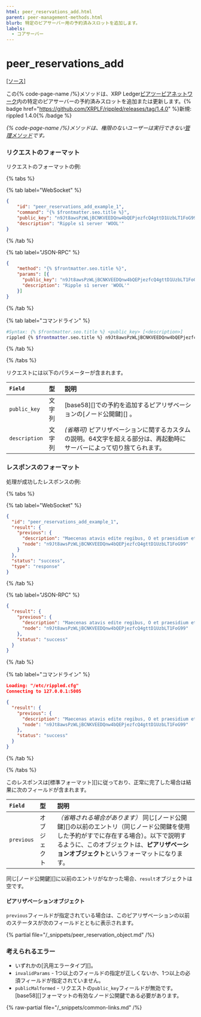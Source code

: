 ```yaml
---
html: peer_reservations_add.html
parent: peer-management-methods.html
blurb: 特定のピアサーバー用の予約済みスロットを追加します。
labels:
  - コアサーバー
---
```

# peer_reservations_add
[[ソース]](https://github.com/XRPLF/rippled/blob/4a1148eb2849513dd1e7ae080288fd47ab57a376/src/ripple/rpc/handlers/Reservations.cpp#L36 "Source")

この{% code-page-name /%}メソッドは、XRP Ledger[ピアツーピアネットワーク](../../../../concepts/networks-and-servers/peer-protocol.md)内の特定のピアサーバーの予約済みスロットを追加または更新します。{% badge href="https://github.com/XRPLF/rippled/releases/tag/1.4.0" %}新規: rippled 1.4.0{% /badge %}

_{% code-page-name /%}メソッドは、権限のないユーザーは実行できない[管理メソッド](../index.md)です。_


### リクエストのフォーマット

リクエストのフォーマットの例:

{% tabs %}

{% tab label="WebSocket" %}
```json
{
    "id": "peer_reservations_add_example_1",
    "command": "{% $frontmatter.seo.title %}",
    "public_key": "n9Jt8awsPzWLjBCNKVEEDQnw4bQEPjezfcQ4gttD1UzbLT1FoG99",
    "description": "Ripple s1 server 'WOOL'"
}
```
{% /tab %}

{% tab label="JSON-RPC" %}
```json
{
    "method": "{% $frontmatter.seo.title %}",
    "params": [{
      "public_key": "n9Jt8awsPzWLjBCNKVEEDQnw4bQEPjezfcQ4gttD1UzbLT1FoG99",
      "description": "Ripple s1 server 'WOOL'"
    }]
}
```
{% /tab %}

{% tab label="コマンドライン" %}
```sh
#Syntax: {% $frontmatter.seo.title %} <public_key> [<description>]
rippled {% $frontmatter.seo.title %} n9Jt8awsPzWLjBCNKVEEDQnw4bQEPjezfcQ4gttD1UzbLT1FoG99 "Ripple s1 server 'WOOL'"
```
{% /tab %}

{% /tabs %}

リクエストには以下のパラメーターが含まれます。

| `Field`       | 型     | 説明                                                |
|:--------------|:-------|:----------------------------------------------------|
| `public_key` | 文字列 | [base58][]での予約を追加するピアリザベーションの[ノード公開鍵][] 。 |
| `description` | 文字列 | _(省略可)_ ピアリザベーションに関するカスタムの説明。64文字を超える部分は、再起動時にサーバーによって切り捨てられます。 |



### レスポンスのフォーマット

処理が成功したレスポンスの例:

{% tabs %}

{% tab label="WebSocket" %}
```json
{
  "id": "peer_reservations_add_example_1",
  "result": {
    "previous": {
      "description": "Maecenas atavis edite regibus, O et praesidium et dulce decus meum, Sunt quos curriculo pulverem Olympicum Collegisse iuvat metaque fervidis Evitata rotis palmaque nobilis Terrarum dominos evehit ad deos; Hunc, si mobilium turba Quiritium Certat tergeminis tollere honoribus; Illum, si proprio condidit horreo, Quidquid de Libycis verritur areis.",
      "node": "n9Jt8awsPzWLjBCNKVEEDQnw4bQEPjezfcQ4gttD1UzbLT1FoG99"
    }
  },
  "status": "success",
  "type": "response"
}
```
{% /tab %}

{% tab label="JSON-RPC" %}
```json
{
  "result": {
    "previous": {
      "description": "Maecenas atavis edite regibus, O et praesidium et dulce decus meum, Sunt quos curriculo pulverem Olympicum Collegisse iuvat metaque fervidis Evitata rotis palmaque nobilis Terrarum dominos evehit ad deos; Hunc, si mobilium turba Quiritium Certat tergeminis tollere honoribus; Illum, si proprio condidit horreo, Quidquid de Libycis verritur areis.",
      "node": "n9Jt8awsPzWLjBCNKVEEDQnw4bQEPjezfcQ4gttD1UzbLT1FoG99"
    },
    "status": "success"
  }
}
```
{% /tab %}

{% tab label="コマンドライン" %}
```json
Loading: "/etc/rippled.cfg"
Connecting to 127.0.0.1:5005

{
  "result": {
    "previous": {
      "description": "Maecenas atavis edite regibus, O et praesidium et dulce decus meum, Sunt quos curriculo pulverem Olympicum Collegisse iuvat metaque fervidis Evitata rotis palmaque nobilis Terrarum dominos evehit ad deos; Hunc, si mobilium turba Quiritium Certat tergeminis tollere honoribus; Illum, si proprio condidit horreo, Quidquid de Libycis verritur areis.",
      "node": "n9Jt8awsPzWLjBCNKVEEDQnw4bQEPjezfcQ4gttD1UzbLT1FoG99"
    },
    "status": "success"
  }
}
```
{% /tab %}

{% /tabs %}

このレスポンスは[標準フォーマット][]に従っており、正常に完了した場合は結果に次のフィールドが含まれます。

| `Field`    | 型     | 説明                                                   |
|:-----------|:-------|:-------------------------------------------------------|
| `previous` | オブジェクト | _（省略される場合があります）_ 同じ[ノード公開鍵][]の以前のエントリ（同じノード公開鍵を使用した予約がすでに存在する場合）。以下で説明するように、このオブジェクトは、**ピアリザベーションオブジェクト**というフォーマットになります。 |

同じ[ノード公開鍵][]に以前のエントリがなかった場合、`result`オブジェクトは空です。

#### ピアリザベーションオブジェクト

`previous`フィールドが指定されている場合は、このピアリザベーションの以前のステータスが次のフィールドとともに表示されます。

{% partial file="/_snippets/peer_reservation_object.md" /%}



### 考えられるエラー

- いずれかの[汎用エラータイプ][]。
- `invalidParams` - 1つ以上のフィールドの指定が正しくないか、1つ以上の必須フィールドが指定されていません。
- `publicMalformed` - リクエストの`public_key`フィールドが無効です。[base58][]フォーマットの有効なノード公開鍵である必要があります。

{% raw-partial file="/_snippets/common-links.md" /%}
